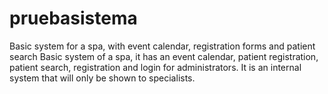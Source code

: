 # pruebasistema
Basic system for a spa, with event calendar, registration forms and patient search
Basic system of a spa, it has an event calendar, 
patient registration, patient search, registration and login for administrators.
It is an internal system that will only be shown to specialists.
